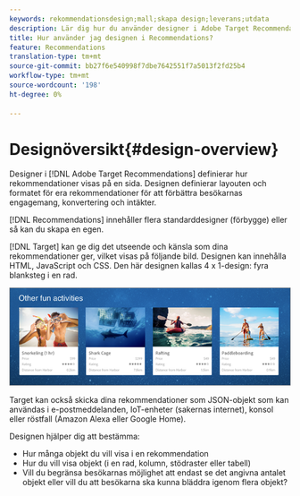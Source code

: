 ```yaml
---
keywords: rekommendationsdesign;mall;skapa design;leverans;utdata
description: Lär dig hur du använder designer i Adobe Target Recommendations för att definiera hur rekommendationer ska visas på en sida (1X4, 1X6, 2X2 o.s.v.).
title: Hur använder jag designen i Recommendations?
feature: Recommendations
translation-type: tm+mt
source-git-commit: bb27f6e540998f7dbe7642551f7a5013f2fd25b4
workflow-type: tm+mt
source-wordcount: '198'
ht-degree: 0%

---
```



# Designöversikt{#design-overview}

Designer i [!DNL Adobe Target Recommendations] definierar hur rekommendationer visas på en sida. Designen definierar layouten och formatet för era rekommendationer för att förbättra besökarnas engagemang, konvertering och intäkter.

[!DNL Recommendations] innehåller flera standarddesigner (förbygge) eller så kan du skapa en egen.

[!DNL Target] kan ge dig det utseende och känsla som dina rekommendationer ger, vilket visas på följande bild. Designen kan innehålla HTML, JavaScript och CSS. Den här designen kallas 4 x 1-design: fyra blanksteg i en rad.

![](assets/velocity_example.png)

Target kan också skicka dina rekommendationer som JSON-objekt som kan användas i e-postmeddelanden, IoT-enheter (sakernas internet), konsol eller röstfall (Amazon Alexa eller Google Home).

Designen hjälper dig att bestämma:

* Hur många objekt du vill visa i en rekommendation
* Hur du vill visa objekt (i en rad, kolumn, stödraster eller tabell)
* Vill du begränsa besökarnas möjlighet att endast se det angivna antalet objekt eller vill du att besökarna ska kunna bläddra igenom flera objekt?

